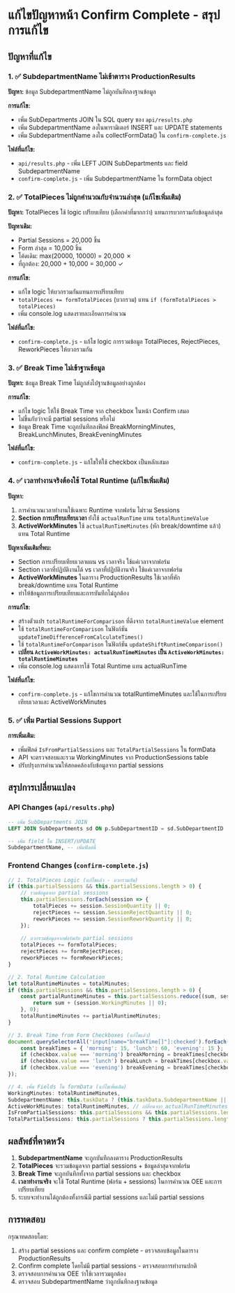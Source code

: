 # แก้ไขปัญหาหน้า Confirm Complete - สรุปการแก้ไข

## ปัญหาที่แก้ไข

### 1. ✅ SubdepartmentName ไม่เข้าตาราง ProductionResults

**ปัญหา:** ข้อมูล SubdepartmentName ไม่ถูกบันทึกลงฐานข้อมูล

**การแก้ไข:**
- เพิ่ม SubDepartments JOIN ใน SQL query ของ `api/results.php`
- เพิ่ม SubdepartmentName ลงในพารามิเตอร์ INSERT และ UPDATE statements
- เพิ่ม SubdepartmentName ลงใน collectFormData() ใน `confirm-complete.js`

**ไฟล์ที่แก้ไข:**
- `api/results.php` - เพิ่ม LEFT JOIN SubDepartments และ field SubdepartmentName
- `confirm-complete.js` - เพิ่ม SubdepartmentName ใน formData object

### 2. ✅ TotalPieces ไม่ถูกคำนวณกับจำนวนล่าสุด (แก้ไขเพิ่มเติม)

**ปัญหา:** TotalPieces ใช้ logic เปรียบเทียบ (เลือกค่าที่มากกว่า) แทนการบวกรวมกับข้อมูลล่าสุด

**ปัญหาเดิม:**
- Partial Sessions = 20,000 ชิ้น  
- Form ล่าสุด = 10,000 ชิ้น
- โค้ดเดิม: max(20000, 10000) = 20,000 ✗
- ที่ถูกต้อง: 20,000 + 10,000 = 30,000 ✓

**การแก้ไข:**
- แก้ไข logic ให้บวกรวมกันแทนการเปรียบเทียบ
- `totalPieces += formTotalPieces` (บวกรวม) แทน `if (formTotalPieces > totalPieces)`
- เพิ่ม console.log แสดงรายละเอียดการคำนวณ

**ไฟล์ที่แก้ไข:**
- `confirm-complete.js` - แก้ไข logic การรวมข้อมูล TotalPieces, RejectPieces, ReworkPieces ให้บวกรวมกัน

### 3. ✅ Break Time ไม่เข้าฐานข้อมูล

**ปัญหา:** ข้อมูล Break Time ไม่ถูกส่งไปฐานข้อมูลอย่างถูกต้อง

**การแก้ไข:**
- แก้ไข logic ให้ใช้ Break Time จาก checkbox ในหน้า Confirm เสมอ
- ไม่ขึ้นกับว่าจะมี partial sessions หรือไม่
- ข้อมูล Break Time จะถูกบันทึกลงฟิลด์ BreakMorningMinutes, BreakLunchMinutes, BreakEveningMinutes

**ไฟล์ที่แก้ไข:**
- `confirm-complete.js` - แก้ไขให้ใช้ checkbox เป็นหลักเสมอ

### 4. ✅ เวลาทำงานจริงต้องใช้ Total Runtime (แก้ไขเพิ่มเติม)

**ปัญหา:** 
1. การคำนวณเวลาทำงานใช้เฉพาะ Runtime จากฟอร์ม ไม่รวม Sessions
2. **Section การเปรียบเทียบเวลา** ยังใช้ `actualRunTime` แทน `totalRuntimeValue`
3. **ActiveWorkMinutes** ใช้ `actualRunTimeMinutes` (หัก break/downtime แล้ว) แทน Total Runtime

**ปัญหาเพิ่มเติมที่พบ:**
- Section การเปรียบเทียบเวลาแผน vs เวลาจริง ใช้แค่เวลาจากฟอร์ม
- Section เวลาที่ปฏิบัติงานได้ vs เวลาที่ปฏิบัติงานจริง ใช้แค่เวลาจากฟอร์ม
- **ActiveWorkMinutes** ในตาราง ProductionResults ใช้เวลาที่หัก break/downtime แทน Total Runtime
- ทำให้ข้อมูลการเปรียบเทียบและการบันทึกไม่ถูกต้อง

**การแก้ไข:**
- สร้างตัวแปร `totalRuntimeForComparison` ที่ดึงจาก `totalRuntimeValue` element
- ใช้ `totalRuntimeForComparison` ในฟังก์ชัน `updateTimeDifferenceFromCalculateTimes()`
- ใช้ `totalRuntimeForComparison` ในฟังก์ชัน `updateShiftRuntimeComparison()`
- **เปลี่ยน `ActiveWorkMinutes: actualRunTimeMinutes` เป็น `ActiveWorkMinutes: totalRuntimeMinutes`**
- เพิ่ม console.log แสดงการใช้ Total Runtime แทน actualRunTime

**ไฟล์ที่แก้ไข:**
- `confirm-complete.js` - แก้ไขการคำนวณ totalRuntimeMinutes และใช้ในการเปรียบเทียบเวลาและ ActiveWorkMinutes

### 5. ✅ เพิ่ม Partial Sessions Support

**การเพิ่มเติม:**
- เพิ่มฟิลด์ `IsFromPartialSessions` และ `TotalPartialSessions` ใน formData
- API จะตรวจสอบและรวม WorkingMinutes จาก ProductionSessions table
- ปรับปรุงการคำนวณให้สอดคล้องกับข้อมูลจาก partial sessions

## สรุปการเปลี่ยนแปลง

### API Changes (`api/results.php`)
```sql
-- เพิ่ม SubDepartments JOIN
LEFT JOIN SubDepartments sd ON p.SubDepartmentID = sd.SubDepartmentID

-- เพิ่ม field ใน INSERT/UPDATE
SubdepartmentName, -- เพิ่มฟิลด์นี้
```

### Frontend Changes (`confirm-complete.js`)
```javascript
// 1. TotalPieces Logic (แก้ไขแล้ว - บวกรวมกัน)
if (this.partialSessions && this.partialSessions.length > 0) {
    // รวมข้อมูลจาก partial sessions
    this.partialSessions.forEach(session => {
        totalPieces += session.SessionQuantity || 0;
        rejectPieces += session.SessionRejectQuantity || 0;
        reworkPieces += session.SessionReworkQuantity || 0;
    });
    
    // บวกรวมข้อมูลจากฟอร์มกับ partial sessions
    totalPieces += formTotalPieces;
    rejectPieces += formRejectPieces;
    reworkPieces += formReworkPieces;
}

// 2. Total Runtime Calculation  
let totalRuntimeMinutes = totalMinutes;
if (this.partialSessions && this.partialSessions.length > 0) {
    const partialRuntimeMinutes = this.partialSessions.reduce((sum, session) => {
        return sum + (session.WorkingMinutes || 0);
    }, 0);
    totalRuntimeMinutes += partialRuntimeMinutes;
}

// 3. Break Time from Form Checkboxes (แก้ไขแล้ว)
document.querySelectorAll('input[name="breakTime[]"]:checked').forEach(checkbox => {
    const breakTimes = { 'morning': 15, 'lunch': 60, 'evening': 15 };
    if (checkbox.value === 'morning') breakMorning = breakTimes[checkbox.value];
    if (checkbox.value === 'lunch') breakLunch = breakTimes[checkbox.value];
    if (checkbox.value === 'evening') breakEvening = breakTimes[checkbox.value];
});

// 4. เพิ่ม Fields ใน formData (แก้ไขเพิ่มเติม)
WorkingMinutes: totalRuntimeMinutes,
SubdepartmentName: this.taskData ? (this.taskData.SubdepartmentName || '') : '',
ActiveWorkMinutes: totalRuntimeMinutes, // เปลี่ยนจาก actualRunTimeMinutes เป็น totalRuntimeMinutes
IsFromPartialSessions: this.partialSessions && this.partialSessions.length > 0,
TotalPartialSessions: this.partialSessions ? this.partialSessions.length : 0,
```

## ผลลัพธ์ที่คาดหวัง

1. **SubdepartmentName** จะถูกบันทึกลงตาราง ProductionResults
2. **TotalPieces** จะรวมข้อมูลจาก partial sessions + ข้อมูลล่าสุดจากฟอร์ม
3. **Break Time** จะถูกบันทึกทั้งจาก partial sessions และ checkbox
4. **เวลาทำงานจริง** จะใช้ Total Runtime (ฟอร์ม + sessions) ในการคำนวณ OEE และการเปรียบเทียบ
5. ระบบจะทำงานได้ถูกต้องทั้งกรณีมี partial sessions และไม่มี partial sessions

## การทดสอบ

กรุณาทดสอบโดย:
1. สร้าง partial sessions และ confirm complete - ตรวจสอบข้อมูลในตาราง ProductionResults
2. Confirm complete โดยไม่มี partial sessions - ตรวจสอบการทำงานปกติ
3. ตรวจสอบการคำนวณ OEE ว่าใช้เวลารวมถูกต้อง
4. ตรวจสอบ SubdepartmentName ว่าถูกบันทึกลงฐานข้อมูล
